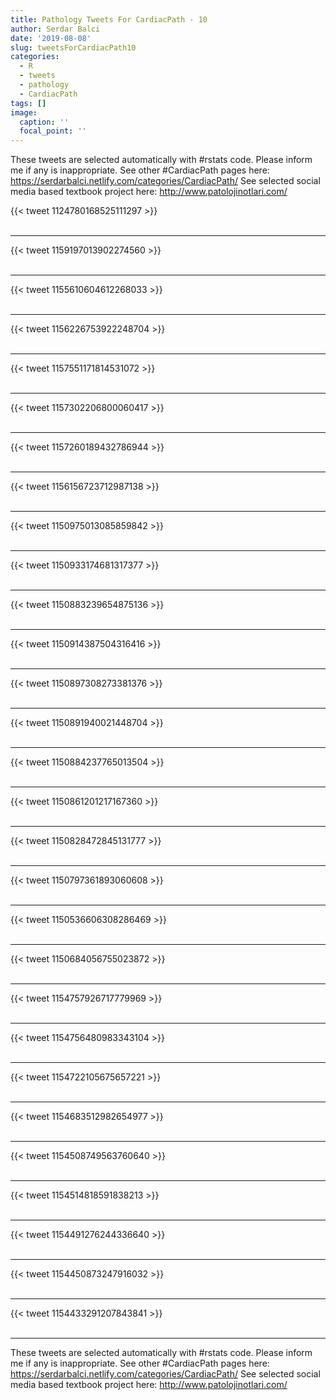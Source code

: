 ```yaml
---
title: Pathology Tweets For CardiacPath - 10
author: Serdar Balci
date: '2019-08-08'
slug: tweetsForCardiacPath10
categories:
  - R
  - tweets
  - pathology
  - CardiacPath
tags: []
image:
  caption: ''
  focal_point: ''
---
```



These tweets are selected automatically with #rstats code. Please inform me if any is inappropriate.
See other #CardiacPath pages here: https://serdarbalci.netlify.com/categories/CardiacPath/ 
See selected social media based textbook project here: http://www.patolojinotlari.com/

{{< tweet 1124780168525111297 >}}
<br>
<br>
<hr>
{{< tweet 1159197013902274560 >}}
<br>
<br>
<hr>
{{< tweet 1155610604612268033 >}}
<br>
<br>
<hr>
{{< tweet 1156226753922248704 >}}
<br>
<br>
<hr>
{{< tweet 1157551171814531072 >}}
<br>
<br>
<hr>
{{< tweet 1157302206800060417 >}}
<br>
<br>
<hr>
{{< tweet 1157260189432786944 >}}
<br>
<br>
<hr>
{{< tweet 1156156723712987138 >}}
<br>
<br>
<hr>
{{< tweet 1150975013085859842 >}}
<br>
<br>
<hr>
{{< tweet 1150933174681317377 >}}
<br>
<br>
<hr>
{{< tweet 1150883239654875136 >}}
<br>
<br>
<hr>
{{< tweet 1150914387504316416 >}}
<br>
<br>
<hr>
{{< tweet 1150897308273381376 >}}
<br>
<br>
<hr>
{{< tweet 1150891940021448704 >}}
<br>
<br>
<hr>
{{< tweet 1150884237765013504 >}}
<br>
<br>
<hr>
{{< tweet 1150861201217167360 >}}
<br>
<br>
<hr>
{{< tweet 1150828472845131777 >}}
<br>
<br>
<hr>
{{< tweet 1150797361893060608 >}}
<br>
<br>
<hr>
{{< tweet 1150536606308286469 >}}
<br>
<br>
<hr>
{{< tweet 1150684056755023872 >}}
<br>
<br>
<hr>
{{< tweet 1154757926717779969 >}}
<br>
<br>
<hr>
{{< tweet 1154756480983343104 >}}
<br>
<br>
<hr>
{{< tweet 1154722105675657221 >}}
<br>
<br>
<hr>
{{< tweet 1154683512982654977 >}}
<br>
<br>
<hr>
{{< tweet 1154508749563760640 >}}
<br>
<br>
<hr>
{{< tweet 1154514818591838213 >}}
<br>
<br>
<hr>
{{< tweet 1154491276244336640 >}}
<br>
<br>
<hr>
{{< tweet 1154450873247916032 >}}
<br>
<br>
<hr>
{{< tweet 1154433291207843841 >}}
<br>
<br>
<hr>


These tweets are selected automatically with #rstats code. Please inform me if any is inappropriate.
See other #CardiacPath pages here: https://serdarbalci.netlify.com/categories/CardiacPath/ 
See selected social media based textbook project here: http://www.patolojinotlari.com/
